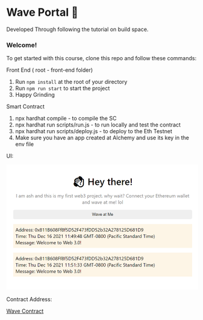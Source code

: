 # Wave Portal 👋 
Developed Through following the tutorial on build space. 

### **Welcome!**
To get started with this course, clone this repo and follow these commands:

Front End ( root - front-end folder)
1. Run `npm install` at the root of your directory
2. Run `npm run start` to start the project
3. Happy Grinding

Smart Contract
1.  npx hardhat compile - to compile the SC
2.  npx hardhat run scripts/run.js - to run locally and test the contract
3.  npx hardhat run scripts/deploy.js - to deploy to the Eth Testnet
4.  Make sure you have an app created at Alchemy and use its key in the env file 

UI:

![Alt text](assets/image/UI.PNG?raw=true "UI")

Contract Address:

[Wave Contract](https://rinkeby.etherscan.io/address/0x057b88c534031b3698b507b4f5511eee46533081)
